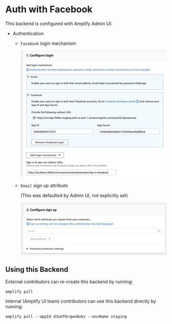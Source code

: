 # Auth with Facebook

This backend is configured with Amplify Admin UI:

- Authentication

  - `Facebook` login mechanism

    ![Screenshot of FB and email login mechanism](screenshots/screenshot-login.png)

  - `Email` sign up attribute

    (This was defaulted by Admin UI, not explicitly set)

    ![Screenshot of email sign up attribute](screenshots/screenshot-signup.png)

## Using this Backend

External contributors can re-create this backend by running:

```shell
amplify pull
```

Internal (Amplify UI team) contributors can use this backend directly by running:

```shell
amplify pull --appId d3udf6rqwo8obv --envName staging
```
